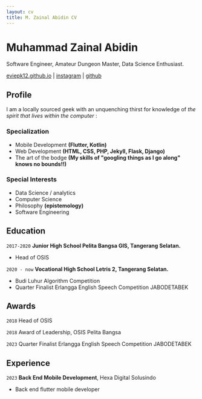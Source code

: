 ```yaml
---
layout: cv
title: M. Zainal Abidin CV
---
```


# Muhammad Zainal Abidin

Software Engineer, Amateur Dungeon Master, Data Science Enthusiast.

<div id="webaddress">
<a href="eviepk12.github.io">eviepk12.github.io</a>
|
<a href="instagram.com/eviepk12">instagram</a>
|
<a href="github.com/eviepk12">github</a>
</div>

## Profile

I am a locally sourced geek with an unquenching thirst for knowledge of *the spirit that lives within the computer*  :

### Specialization

- Mobile Development **(Flutter, Kotlin)**
- Web Development **(HTML, CSS, PHP, Jekyll, Flask, Django)**
- The art of the bodge **(My skills of "googling things as I go along" knows no bounds!!)**

### Special Interests

- Data Science / analytics
- Computer Science
- Philosophy **(epistemology)**
- Software Engineering

## Education

`2017-2020`
__Junior High School Pelita Bangsa GIS, Tangerang Selatan.__

- Head of OSIS

`2020 - now`
__Vocational High School Letris 2, Tangerang Selatan.__

- Budi Luhur Algorithm Competition
- Quarter Finalist Erlangga English Speech Competition JABODETABEK

## Awards

`2018`
Head of OSIS

`2018`
Award of Leadership, OSIS Pelita Bangsa

`2023`
Quarter Finalist Erlangga English Speech Competition JABODETABEK

## Experience

`2023`
__Back End Mobile Development__, Hexa Digital Solusindo

- Back end flutter mobile developer

<!-- ### Footer

Last updated: May 2013 -->
